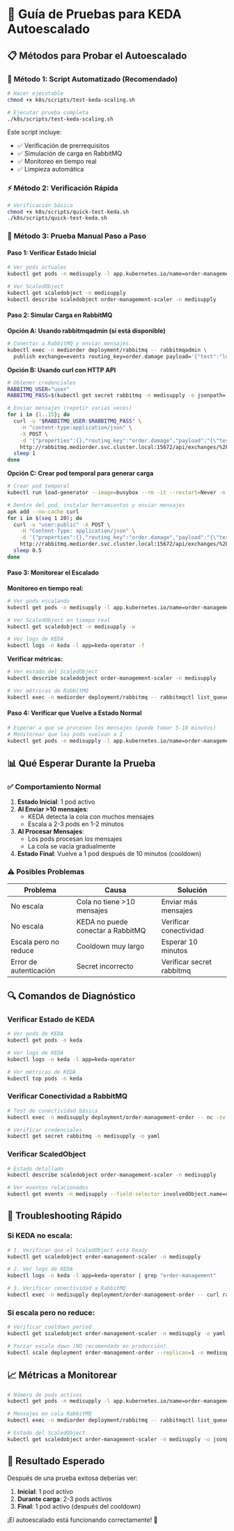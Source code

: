 # 🧪 Guía de Pruebas para KEDA Autoescalado

## 📋 Métodos para Probar el Autoescalado

### 🚀 **Método 1: Script Automatizado (Recomendado)**

```bash
# Hacer ejecutable
chmod +x k8s/scripts/test-keda-scaling.sh

# Ejecutar prueba completa
./k8s/scripts/test-keda-scaling.sh
```

Este script incluye:
- ✅ Verificación de prerrequisitos
- ✅ Simulación de carga en RabbitMQ
- ✅ Monitoreo en tiempo real
- ✅ Limpieza automática

### ⚡ **Método 2: Verificación Rápida**

```bash
# Verificación básica
chmod +x k8s/scripts/quick-test-keda.sh
./k8s/scripts/quick-test-keda.sh
```

### 🔧 **Método 3: Prueba Manual Paso a Paso**

#### Paso 1: Verificar Estado Inicial
```bash
# Ver pods actuales
kubectl get pods -n medisupply -l app.kubernetes.io/name=order-management

# Ver ScaledObject
kubectl get scaledobject -n medisupply
kubectl describe scaledobject order-management-scaler -n medisupply
```

#### Paso 2: Simular Carga en RabbitMQ

**Opción A: Usando rabbitmqadmin (si está disponible)**
```bash
# Conectar a RabbitMQ y enviar mensajes
kubectl exec -n mediorder deployment/rabbitmq -- rabbitmqadmin \
  publish exchange=events routing_key=order.damage payload='{"test":"load","timestamp":"'$(date)'"}'
```

**Opción B: Usando curl con HTTP API**
```bash
# Obtener credenciales
RABBITMQ_USER="user"
RABBITMQ_PASS=$(kubectl get secret rabbitmq -n medisupply -o jsonpath='{.data.rabbitmq-password}' | base64 -d)

# Enviar mensajes (repetir varias veces)
for i in {1..15}; do
  curl -u "$RABBITMQ_USER:$RABBITMQ_PASS" \
    -H "content-type:application/json" \
    -X POST \
    -d '{"properties":{},"routing_key":"order.damage","payload":"{\"test\":\"load'$i'\",\"timestamp\":\"'$(date)'\"}","payload_encoding":"string"}' \
    http://rabbitmq.mediorder.svc.cluster.local:15672/api/exchanges/%2F/events/publish
  sleep 1
done
```

**Opción C: Crear pod temporal para generar carga**
```bash
# Crear pod temporal
kubectl run load-generator --image=busybox --rm -it --restart=Never -n medisupply -- sh

# Dentro del pod, instalar herramientas y enviar mensajes
apk add --no-cache curl
for i in $(seq 1 20); do
  curl -u "user:public" -X POST \
    -H "Content-Type: application/json" \
    -d '{"properties":{},"routing_key":"order.damage","payload":"{\"test\":\"load'$i'\",\"timestamp\":\"'$(date)'\"}","payload_encoding":"string"}' \
    http://rabbitmq.mediorder.svc.cluster.local:15672/api/exchanges/%2F/events/publish
  sleep 0.5
done
```

#### Paso 3: Monitorear el Escalado

**Monitoreo en tiempo real:**
```bash
# Ver pods escalando
kubectl get pods -n medisupply -l app.kubernetes.io/name=order-management -w

# Ver ScaledObject en tiempo real
kubectl get scaledobject -n medisupply -w

# Ver logs de KEDA
kubectl logs -n keda -l app=keda-operator -f
```

**Verificar métricas:**
```bash
# Ver estado del ScaledObject
kubectl describe scaledobject order-management-scaler -n medisupply

# Ver métricas de RabbitMQ
kubectl exec -n mediorder deployment/rabbitmq -- rabbitmqctl list_queues name messages
```

#### Paso 4: Verificar que Vuelve a Estado Normal

```bash
# Esperar a que se procesen los mensajes (puede tomar 5-10 minutos)
# Monitorear que los pods vuelvan a 1
kubectl get pods -n medisupply -l app.kubernetes.io/name=order-management -w
```

## 📊 **Qué Esperar Durante la Prueba**

### ✅ **Comportamiento Normal**

1. **Estado Inicial**: 1 pod activo
2. **Al Enviar >10 mensajes**: 
   - KEDA detecta la cola con muchos mensajes
   - Escala a 2-3 pods en 1-2 minutos
3. **Al Procesar Mensajes**:
   - Los pods procesan los mensajes
   - La cola se vacía gradualmente
4. **Estado Final**: Vuelve a 1 pod después de 10 minutos (cooldown)

### ⚠️ **Posibles Problemas**

| Problema | Causa | Solución |
|----------|-------|----------|
| No escala | Cola no tiene >10 mensajes | Enviar más mensajes |
| No escala | KEDA no puede conectar a RabbitMQ | Verificar conectividad |
| Escala pero no reduce | Cooldown muy largo | Esperar 10 minutos |
| Error de autenticación | Secret incorrecto | Verificar secret rabbitmq |

## 🔍 **Comandos de Diagnóstico**

### Verificar Estado de KEDA
```bash
# Ver pods de KEDA
kubectl get pods -n keda

# Ver logs de KEDA
kubectl logs -n keda -l app=keda-operator

# Ver métricas de KEDA
kubectl top pods -n keda
```

### Verificar Conectividad a RabbitMQ
```bash
# Test de conectividad básica
kubectl exec -n medisupply deployment/order-management-order -- nc -zv rabbitmq.mediorder.svc.cluster.local 5672

# Verificar credenciales
kubectl get secret rabbitmq -n medisupply -o yaml
```

### Verificar ScaledObject
```bash
# Estado detallado
kubectl describe scaledobject order-management-scaler -n medisupply

# Ver eventos relacionados
kubectl get events -n medisupply --field-selector involvedObject.name=order-management-scaler
```

## 🚨 **Troubleshooting Rápido**

### Si KEDA no escala:
```bash
# 1. Verificar que el ScaledObject está Ready
kubectl get scaledobject order-management-scaler -n medisupply

# 2. Ver logs de KEDA
kubectl logs -n keda -l app=keda-operator | grep "order-management"

# 3. Verificar conectividad a RabbitMQ
kubectl exec -n medisupply deployment/order-management-order -- curl rabbitmq.mediorder.svc.cluster.local:15672
```

### Si escala pero no reduce:
```bash
# Verificar cooldown period
kubectl get scaledobject order-management-scaler -n medisupply -o yaml | grep cooldownPeriod

# Forzar escala down (NO recomendado en producción)
kubectl scale deployment order-management-order --replicas=1 -n medisupply
```

## 📈 **Métricas a Monitorear**

```bash
# Número de pods activos
kubectl get pods -n medisupply -l app.kubernetes.io/name=order-management --no-headers | wc -l

# Mensajes en cola RabbitMQ
kubectl exec -n mediorder deployment/rabbitmq -- rabbitmqctl list_queues name messages | grep order-damage

# Estado del ScaledObject
kubectl get scaledobject order-management-scaler -n medisupply -o jsonpath='{.status.conditions[?(@.type=="Ready")].status}'
```

## 🎯 **Resultado Esperado**

Después de una prueba exitosa deberías ver:

1. **Inicial**: 1 pod activo
2. **Durante carga**: 2-3 pods activos
3. **Final**: 1 pod activo (después del cooldown)

¡El autoescalado está funcionando correctamente! 🎉
